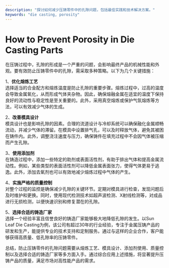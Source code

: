 ```yaml
---
description: "探讨如何减少压铸零件中的孔隙问题，包括最佳实践和技术解决方案。"
keywords: "die casting, porosity"
---
```

# How to Prevent Porosity in Die Casting Parts

在压铸过程中，孔隙的形成是一个严重的问题，会影响最终产品的机械性能和外观。要有效防止压铸零件中的孔隙，需采取多种策略。以下为几个关键措施：

1、**优化熔炼工艺**  
选择适当的合金配方和熔炼温度是防止孔隙的重要步骤。熔炼过程中，过高的温度会导致金属氧化，从而形成气体夹杂物。因此，确保熔融金属在适宜的温度下保持良好的流动性与稳定性是至关重要的。此外，采用真空熔炼或保护气氛熔炼等方法，可以有效减少气体的生成。

2、**改善模具设计**  
模具设计也是影响孔隙的因素。合理的流道设计与冷却系统可以确保融化金属顺畅流动，并减少气体的滞留。在模具中设置排气孔，可以及时释放气体，避免其被困在铸件内。此外，调整浇注速度与压力，确保铸件在填充过程中不会因气体被压缩而产生孔隙。

3、**使用添加剂**  
在铸造过程中，添加一些特定的助剂或表面活性剂，有助于排出气体和提高金属流动性。例如，某些类型的表面活性剂可以降低金属表面张力，使得气体更易于逃逸。此外，添加去氧剂也可以有效地减少熔炼过程中气体的产生。

4、**实施严格的质量控制**  
对整个过程的监控是确保减少孔隙的关键环节。定期对模具进行检查，发现问题后及时维护和更换。同时，使用现代检测技术如超声波检测、X射线检测等，对成品进行无损检测，以便快速识别和修复潜在的孔隙。

5、**选择合适的铸造厂家**  
选择一个经验丰富且信誉良好的铸造厂家能够极大地降低孔隙的发生。以Sun Leaf Die Casting为例，该公司有超过30年的行业经验，专注于金属压铸产品的研发和生产，能提供专业的技术支持和定制服务。通过与这样的企业合作，客户能够获得高质量、低孔隙率的压铸零件。

总结，防止压铸零件的孔隙问题需要从熔炼工艺、模具设计、添加剂使用、质量控制以及选择合适的铸造厂家等多方面入手。通过综合应用上述措施，将显著提升压铸产品的质量，满足市场对高性能产品的需求。
